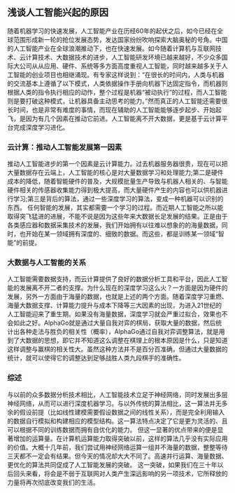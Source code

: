 ## 浅谈人工智能兴起的原因 ##

随着机器学习的快速发展，人工智能产业在历经60年的起伏之后，如今已经在全球范围形成新一轮的抢位发展态势，发达国家纷纷吹响探索大脑奥秘的号角。中国的人工智能产业在全球浪潮推动下，也在快速发展。如今随着计算机与互联网技术、云计算技术、大数据技术的进步，人工智能研发环境已越来越好，不少众多国际大公司从从应用、硬件、系统等多方面高度重视人工智能，同时越来越多关于人工智能的创业项目也相继涌现。有专家这样说到：“在很长的时间内，人类与机器的交流基本上遵循了以下模式，人类依据操作手册向机器下达固定指令，而机器则根据人类的指令执行相应的动作，整个过程是机器“被动执行”的过程，而人工智能则是要打破这种模式，让机器具备主动思考的能力。”然而真正的人工智能还需要很长时间，也是非常有难度的事情，而现在辅助的人工智能能够逐步起步、开始起飞，是因为有几个因素在推动它前进。人工智能离不开大数据，更是基于云计算平台完成深度学习进化。

### 云计算：推动人工智能发展第一因素 ###

推动人工智能进步的第一个因素是云计算能力。过去机器服务器很贵，现在可以把大量数据存在云端上，人工智能的核心是对大量数据学习和处理能力;第二是硬件成本的降低，随着智能硬件的普及，大规模批量生产导致与机器人相关的、与智能硬件相关的传感器收集能力得到极大提高，而大量硬件产生的内容也可以供机器进行学习;第三是背后的算法，通过一些深度学习的算法，变成一种机器可以识别的东西。
任何智能的发展，其实都需要一个学习的过程。而近期人工智能之所以能取得突飞猛进的进展，不能不说是因为这些年来大数据长足发展的结果。正是由于各类感应器和数据采集技术的发展，我们开始拥有以往难以想象的的海量数据，同时，也开始在某一领域拥有深度的、细致的数据。而这些，都是训练某一领域“智能”的前提。

### 大数据与人工智能的关系 ###

人工智能需要数据支持，而云计算提供了良好的数据分析工具和平台，因此人工智能的发展离不开二者的支撑。为什么现在的深度学习这么火？一方面是因为硬件的发展，另外一方面由于海量的数据，也就是上述的两个方面。随着深度学习重燃、海量大数据支撑、计算能力提升与成本下降等三大因素的出现，为进入21世纪的人工智能迎来了重生期。如果没有海量数据，深度学习就会严重过拟合，效果也不会如此之好。AlphaGo就是通过大量自我对弈的棋局，获取大量的数据，然后统计出各种走法与胜负的相关性（概率），AlphaGo通过自我对弈调整算法，就是用到了大数据的思想，即它并不知道这么调整在棋理上的根本原因是什么，只是知道这样调整与赢棋的相关性大。虽然这种方法并不是百分百准确，但通过大量数据的统计，就可以使得它的调整达到足够战胜人类九段棋手的准确性。

### 综述 ###

与以前的众多数据分析技术相比，人工智能技术立足于神经网络，同时发展出多层神经网络，从而可以进行深度机器学习。与以外传统的算法相比，这一算法并无多余的假设前提（比如线性建模需要假设数据之间的线性关系），而是完全利用输入的数据自行模拟和构建相应的模型结构。这一算法特点决定了它是更为灵活的、且可以根据不同的训练数据而拥有自优化的能力。
但这一显著的优点带来的便是显著增加的运算量。在计算机运算能力取得突破以前，这样的算法几乎没有实际应用的价值。大概十几年前，我们尝试用神经网络运算一组并不海量的数据，整整等待三天都不一定会有结果。但今天的情况却大大不同了。高速并行运算、海量数据、更优化的算法共同促成了人工智能发展的突破。
这一突破，如果我们在三十年以后回头来看，将会是不弱于互联网对人类产生深远影响的另一项技术，它所释放的力量将再次彻底改变我们的生活。
